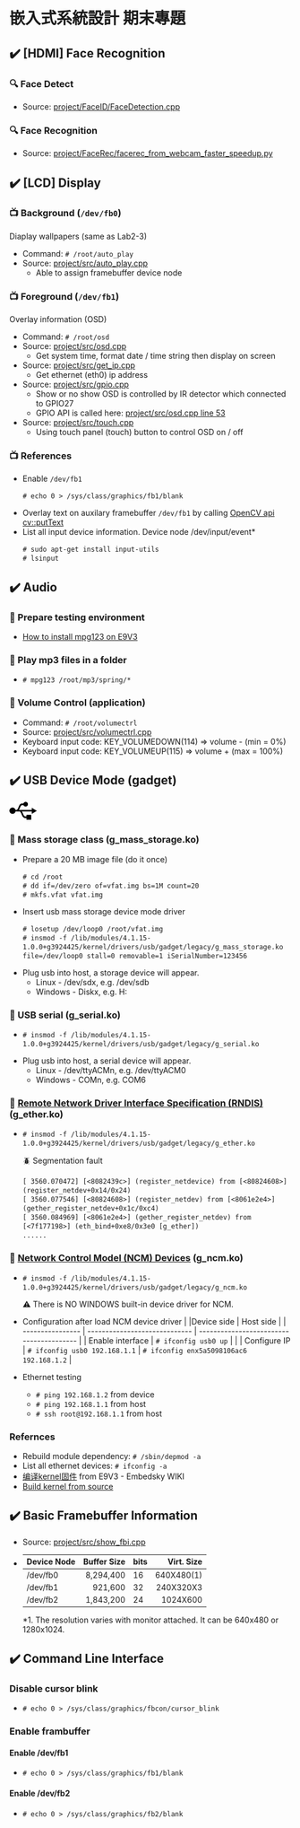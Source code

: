 # 嵌入式系統設計 期末專題


## :heavy_check_mark: [HDMI] Face Recognition
### :mag: Face Detect
- Source: [project/FaceID/FaceDetection.cpp](https://github.com/TommyLin/EmbeddedSystem2020/blob/main/project/FaceID/FaceDetection.cpp)

### :mag: Face Recognition
- Source: [project/FaceRec/facerec_from_webcam_faster_speedup.py](https://github.com/TommyLin/EmbeddedSystem2020/blob/main/project/FaceRec/facerec_from_webcam_faster_speedup.py)



## :heavy_check_mark: [LCD] Display

### :tv: Background (`/dev/fb0`)
Diaplay wallpapers (same as Lab2-3)
- Command: `# /root/auto_play`
- Source: [project/src/auto_play.cpp](https://github.com/TommyLin/EmbeddedSystem2020/blob/main/project/src/auto_play.cpp)
   - Able to assign framebuffer device node

### :tv: Foreground (`/dev/fb1`)
Overlay information (OSD)
- Command: `# /root/osd`
- Source: [project/src/osd.cpp](https://github.com/TommyLin/EmbeddedSystem2020/blob/main/project/src/osd.cpp)
   - Get system time, format date / time string then display on screen
- Source: [project/src/get_ip.cpp](https://github.com/TommyLin/EmbeddedSystem2020/blob/main/project/src/get_ip.cpp)
   - Get ethernet (eth0) ip address
- Source: [project/src/gpio.cpp](https://github.com/TommyLin/EmbeddedSystem2020/blob/main/project/src/gpio.cpp)
   - Show or no show OSD is controlled by IR detector which connected to GPIO27
   - GPIO API is called here: [project/src/osd.cpp line 53](https://github.com/TommyLin/EmbeddedSystem2020/blob/d8c9fb26e4e9000c02f17c13cc9672b691d6b903/project/src/osd.cpp#L53)
- Source: [project/src/touch.cpp](https://github.com/TommyLin/EmbeddedSystem2020/blob/main/project/src/touch.cpp)
   - Using touch panel (touch) button to control OSD on / off

### :tv: References
- Enable `/dev/fb1`
  ```
  # echo 0 > /sys/class/graphics/fb1/blank
  ```
- Overlay text on auxilary framebuffer `/dev/fb1` by calling [OpenCV api cv::putText](https://github.com/TommyLin/EmbeddedSystem2020/blob/main/project/src/osd.cpp)
- List all input device information. Device node /dev/input/event*
  ```
  # sudo apt-get install input-utils
  # lsinput
  ```


## :heavy_check_mark: Audio

### :musical_note: Prepare testing environment
- [How to install mpg123 on E9V3](https://github.com/TommyLin/EmbeddedSystem2020/blob/main/project/doc/howto_install_mpg123.md)

### :musical_note: Play mp3 files in a folder
-
   ```
   # mpg123 /root/mp3/spring/*
   ```

### :musical_note: Volume Control (application)
- Command: `# /root/volumectrl`
- Source: [project/src/volumectrl.cpp](https://github.com/TommyLin/EmbeddedSystem2020/blob/main/project/src/volumectrl.cpp)
- Keyboard input code: KEY_VOLUMEDOWN(114) => volume -  (min =   0%)
- Keyboard input code: KEY_VOLUMEUP(115)   => volume +  (max = 100%)



## :heavy_check_mark: USB Device Mode (gadget)
![USB](https://github.com/TommyLin/EmbeddedSystem2020/blob/main/project/doc/usb.png)

### :link: Mass storage class (g_mass_storage.ko)
- Prepare a 20 MB image file (do it once)
   ```
   # cd /root
   # dd if=/dev/zero of=vfat.img bs=1M count=20
   # mkfs.vfat vfat.img
   ```
- Insert usb mass storage device mode driver
   ```
   # losetup /dev/loop0 /root/vfat.img
   # insmod -f /lib/modules/4.1.15-1.0.0+g3924425/kernel/drivers/usb/gadget/legacy/g_mass_storage.ko file=/dev/loop0 stall=0 removable=1 iSerialNumber=123456
   ```
- Plug usb into host, a storage device will appear.
   - Linux - /dev/sdx, e.g. /dev/sdb
   - Windows - Diskx, e.g. H:

### :link: USB serial (g_serial.ko)
-
   ```
   # insmod -f /lib/modules/4.1.15-1.0.0+g3924425/kernel/drivers/usb/gadget/legacy/g_serial.ko
   ```
- Plug usb into host, a serial device will appear.
   - Linux - /dev/ttyACMn, e.g. /dev/ttyACM0
   - Windows - COMn, e.g. COM6

### :link: [Remote Network Driver Interface Specification (RNDIS)](https://docs.microsoft.com/zh-hk/windows-hardware/drivers/network/remote-ndis--rndis-2) (g_ether.ko)
-
   ```
   # insmod -f /lib/modules/4.1.15-1.0.0+g3924425/kernel/drivers/usb/gadget/legacy/g_ether.ko
   ```
   :beetle: Segmentation fault
   ```
   [ 3560.070472] [<8082439c>] (register_netdevice) from [<80824608>] (register_netdev+0x14/0x24)
   [ 3560.077546] [<80824608>] (register_netdev) from [<8061e2e4>] (gether_register_netdev+0x1c/0xc4)
   [ 3560.084969] [<8061e2e4>] (gether_register_netdev) from [<7f177198>] (eth_bind+0xe8/0x3e0 [g_ether])
   ......
   ```

### :link: [Network Control Model (NCM) Devices](https://www.usb.org/document-library/network-control-model-devices-specification-v10-and-errata-and-adopters-agreement) (g_ncm.ko)
-
   ```
   # insmod -f /lib/modules/4.1.15-1.0.0+g3924425/kernel/drivers/usb/gadget/legacy/g_ncm.ko
   ```
   :warning: There is NO WINDOWS built-in device driver for NCM.

- Configuration after load NCM device driver
   |                  |Device side                    | Host side                                |
   | ---------------- | ----------------------------- | ---------------------------------------- |
   | Enable interface | `# ifconfig usb0 up`          |                                          |
   | Configure IP     | `# ifconfig usb0 192.168.1.1` | `# ifconfig enx5a5098106ac6 192.168.1.2` |

- Ethernet testing
   - `# ping 192.168.1.2` from device
   - `# ping 192.168.1.1` from host
   - `# ssh root@192.168.1.1` from host

### Refernces
   - Rebuild module dependency: `# /sbin/depmod -a`
   - List all ethernet devices: `# ifconfig -a`
   - [编译kernel固件](http://wiki.armbbs.net/tqwiki/public/docs/E9V3#10802) from E9V3 - Embedsky WIKI
   - [Build kernel from source](https://github.com/TommyLin/EmbeddedSystem2020/edit/main/project/doc/rebuild_kernel.md)



## :heavy_check_mark: Basic Framebuffer Information
- Source: [project/src/show_fbi.cpp](https://github.com/TommyLin/EmbeddedSystem2020/blob/main/project/src/show_fbi.cpp)
-
   | Device Node | Buffer Size | bits | Virt. Size |
   | ----------- | ----------: | ---- | ---------: |
   | /dev/fb0    |   8,294,400 |  16  | 640X480(1) |
   | /dev/fb1    |     921,600 |  32  | 240X320X3  |
   | /dev/fb2    |   1,843,200 |  24  |   1024X600 |

   *1. The resolution varies with monitor attached. It can be 640x480 or 1280x1024.



## :heavy_check_mark: Command Line Interface

### Disable cursor blink
- `# echo 0 > /sys/class/graphics/fbcon/cursor_blink`

### Enable frambuffer

#### Enable /dev/fb1
- `# echo 0 > /sys/class/graphics/fb1/blank`

#### Enable /dev/fb2
- `# echo 0 > /sys/class/graphics/fb2/blank`
